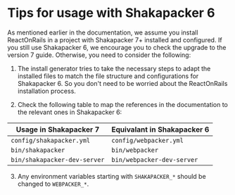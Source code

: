 # Tips for usage with Shakapacker 6

As mentioned earlier in the documentation, we assume you install ReactOnRails in a project with Shakapacker 7+ installed and configured. If you still use Shakapacker 6, we encourage you to check the upgrade to the version 7 guide. Otherwise, you need to consider the following:

1. The install generator tries to take the necessary steps to adapt the installed files to match the file structure and configurations for Shakapacker 6. So you don't need to be worried about the ReactOnRails installation process.

2. Check the following table to map the references in the documentation to the relevant ones in Shakapacker 6:

  |Usage in Shakapacker 7      |Equivalant in Shakapacker 6|
  |----------------------------|---------------------------|
  |`config/shakapacker.yml`    |`config/webpacker.yml`     |
  |`bin/shakapacker`           |`bin/webpacker`            |
  |`bin/shakapacker-dev-server`|`bin/webpacker-dev-server` |

3. Any environment variables starting with `SHAKAPACKER_*` should be changed to `WEBPACKER_*`.
